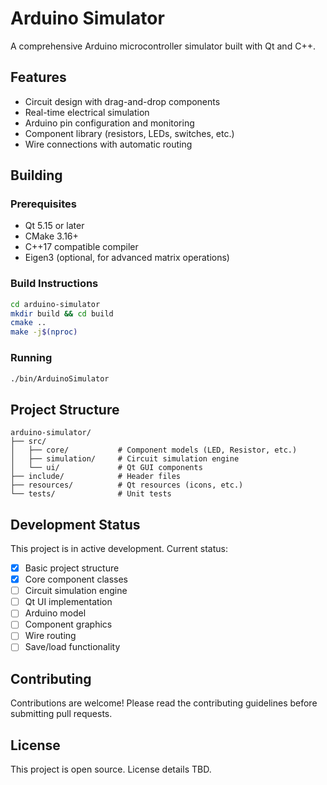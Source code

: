 # Arduino Simulator

A comprehensive Arduino microcontroller simulator built with Qt and C++.

## Features

- Circuit design with drag-and-drop components
- Real-time electrical simulation
- Arduino pin configuration and monitoring
- Component library (resistors, LEDs, switches, etc.)
- Wire connections with automatic routing

## Building

### Prerequisites

- Qt 5.15 or later
- CMake 3.16+
- C++17 compatible compiler
- Eigen3 (optional, for advanced matrix operations)

### Build Instructions

```bash
cd arduino-simulator
mkdir build && cd build
cmake ..
make -j$(nproc)
```

### Running

```bash
./bin/ArduinoSimulator
```

## Project Structure

```
arduino-simulator/
├── src/
│   ├── core/           # Component models (LED, Resistor, etc.)
│   ├── simulation/     # Circuit simulation engine
│   └── ui/             # Qt GUI components
├── include/            # Header files
├── resources/          # Qt resources (icons, etc.)
└── tests/              # Unit tests
```

## Development Status

This project is in active development. Current status:

- [x] Basic project structure
- [x] Core component classes
- [ ] Circuit simulation engine
- [ ] Qt UI implementation
- [ ] Arduino model
- [ ] Component graphics
- [ ] Wire routing
- [ ] Save/load functionality

## Contributing

Contributions are welcome! Please read the contributing guidelines before submitting pull requests.

## License

This project is open source. License details TBD.
